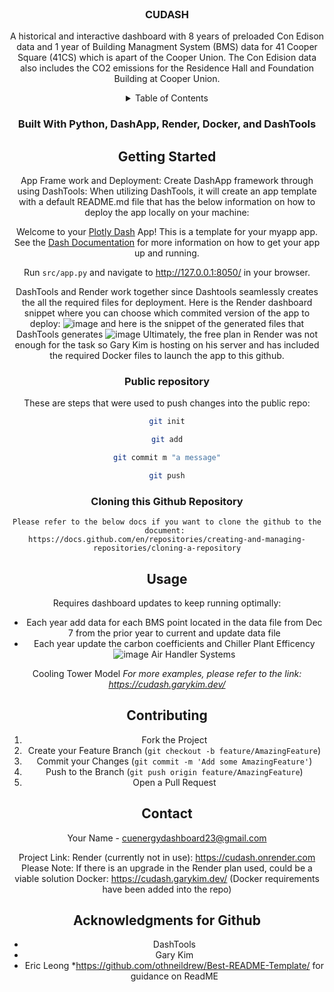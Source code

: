 <!-- PROJECT LOGO -->
<br />
<div align="center">
  <a href="https://github.com/cudash/cudash">
  </a>

<h3 align="center">CUDASH</h3>

  <p align="center">
    A historical and interactive dashboard with 8 years of preloaded Con Edison data and 1 year of Building Managment System (BMS) data for 41 Cooper Square (41CS) which is apart of the Cooper Union. The Con Edision data also includes the CO2 emissions for the Residence Hall and Foundation Building at Cooper Union. 
    <br />

<!-- TABLE OF CONTENTS -->
<details>
  <summary>Table of Contents</summary>
  <ol>
    <li>
      <a href="#about-the-project">About The Project</a>
      <ul>
        <li><a href="#built-with">Built With</a></li>
      </ul>
    </li>
    <li>
      <a href="#getting-started">Getting Started</a>
      <ul>
        <li><a href="#prerequisites">Prerequisites</a></li>
        <li><a href="#public-repository">Installation</a></li>
      </ul>
    </li>
    <li><a href="#usage">Usage</a></li>
    <li><a href="#cloning-this-github">Roadmap</a></li>
    <li><a href="#contributing">Contributing</a></li>
    <li><a href="#contact">Contact</a></li>
    <li><a href="#acknowledgments">Acknowledgments</a></li>
  </ol>
</details>



### Built With Python, DashApp, Render, Docker, and DashTools
     

<!-- GETTING STARTED -->
## Getting Started

App Frame work and Deployment: Create DashApp framework through using DashTools: 
When utilizing DashTools, it will create an app template with a default README.md file that has the below information on how to deploy the app locally on your machine: 
    
Welcome to your [Plotly Dash](https://plotly.com/dash/) App! This is a template for your myapp app.
See the [Dash Documentation](https://dash.plotly.com/introduction) for more information on how to get your app up and running.

Run `src/app.py` and navigate to http://127.0.0.1:8050/ in your browser.
    
DashTools and Render work together since Dashtools seamlessly creates the all the required files for deployment. Here is the Render dashboard snippet where you can choose which commited version of the app to deploy: ![image](https://github.com/cudash/cudash/assets/130943510/0494b624-ee97-42fc-8272-b04b8cf090ce)
and here is the snippet of the generated files that DashTools generates ![image](https://github.com/cudash/cudash/assets/130943510/47d79c83-3aff-483e-8e15-6bd677dd3434)
Ultimately, the free plan in Render was not enough for the task so Gary Kim is hosting on his server and has included the required Docker files to launch the app to this github. 

### Public repository
These are steps that were used to push changes into the public repo:

   ```sh
   git init
   ```
   ```sh
   git add
   ```
   ```sh
   git commit m "a message"
   ```
   ```sh
   git push
   ```
    
### Cloning this Github Repository
    Please refer to the below docs if you want to clone the github to the document: 
    https://docs.github.com/en/repositories/creating-and-managing-repositories/cloning-a-repository
<!-- USAGE EXAMPLES -->
## Usage
Requires dashboard updates to keep running optimally:
  * Each year add data for each BMS point located in the data file from Dec 7 from the prior year to current and update data file
  * Each year update the carbon coefficients and 
Chiller Plant Efficency
![image](https://github.com/cudash/cudash/assets/130943510/26af3ed0-71df-41a3-8590-ea47a2064828)
Air Handler Systems
  
Cooling Tower Model 
_For more examples, please refer to the link: https://cudash.garykim.dev/_


<!-- CONTRIBUTING -->
## Contributing

1. Fork the Project
2. Create your Feature Branch (`git checkout -b feature/AmazingFeature`)
3. Commit your Changes (`git commit -m 'Add some AmazingFeature'`)
4. Push to the Branch (`git push origin feature/AmazingFeature`)
5. Open a Pull Request

<!-- CONTACT -->
## Contact

Your Name - cuenergydashboard23@gmail.com

Project Link:
  Render (currently not in use): https://cudash.onrender.com 
    Please Note: If there is an upgrade in the Render plan used, could be a viable solution
  Docker: https://cudash.garykim.dev/ (Docker requirements have been added into the repo)


<!-- ACKNOWLEDGMENTS -->
## Acknowledgments for Github

* DashTools
* Gary Kim
* Eric Leong 
*https://github.com/othneildrew/Best-README-Template/ for guidance on ReadME

